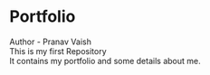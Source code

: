 # Portfolio
Author - Pranav Vaish<br>
This is my first Repository<br>
It contains my portfolio and some details about me.
